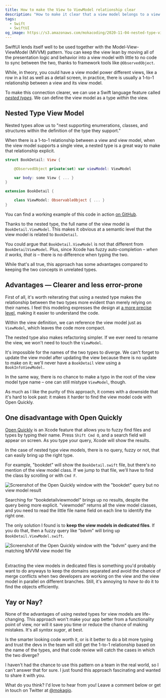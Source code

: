 ```yaml
---
title: How to make the View to ViewModel relationship clear
description: "How to make it clear that a view model belongs to a view using Swift's nested types"
tags:
  - Swift
  - SwiftUI
og_image: https://s3.amazonaws.com/mokacoding/2020-11-04-nested-type-view-model.jpg
---
```


SwiftUI lends itself well to be used together with the Model-View-ViewModel (MVVM) pattern.
You can keep the view lean by moving all of the presentation logic and behavior into a view model with little to no code to sync between the two, thanks to framework tools like `@ObservedObject`.

While, in theory, you could have a view model power different views, like a row in a list as well as a detail screen, in practice, there is usually a 1-to-1 relationship between a view and its view model.

To make this connection clearer, we can use a Swift language feature called [_nested types_](https://docs.swift.org/swift-book/LanguageGuide/NestedTypes.html).
We can define the view model as a type _within_ the view.

## Nested Type View Model

Nested types allow us to "nest supporting enumerations, classes, and structures within the definition of the type they support."

When there is a 1-to-1 relationship between a view and view model, when the view model supports a single view, a nested type is a great way to make that relationship explicit.

```swift
struct BookDetail: View {

    @ObservedObject private(set) var viewModel: ViewModel

    var body: some View { ... }
}

extension BookDetail {

    class ViewModel: ObservableObject { ... }
}
```

You can find a working example of this code in action [on GitHub](https://github.com/mokagio/ReadingList).

Thanks to the nested type, the full name of the view model is `BookDetail.ViewModel`.
This makes it obvious at a semantic level that the view model is related to `BookDetail`.

You could argue that `BookDetail.ViewModel` is not that different from `BookDetailViewModel`.
Plus, since Xcode has fuzzy auto-completion – _when it works, that is_ – there is no difference when typing the two.

While that's all true, this approach has some advantages compared to keeping the two concepts in unrelated types.

## Advantages — Clearer and less error-prone

First of all, it's worth reiterating that using a nested type makes the relationship between the two types more evident than merely relying on their names.
I feel this modeling expresses the design at [a more precise level](https://mokacoding.com/blog/pipe-wrench/), making it easier to understand the code.

Within the view definition, we can reference the view model just as `ViewModel`, which leaves the code more compact.

The nested type also makes refactoring simpler.
If we ever need to rename the view, we won't need to touch the `ViewModel`.

It's impossible for the names of the two types to diverge.
We can't forget to update the view model after updating the view because there is no update to make on it; we'll never have a `BookDetail` view using a `BookInfoViewModel.`

In the same way, there is no chance to make a typo in the root of the view model type name – one can still mistype `ViewModel`, though.

As much as I like the purity of this approach, it comes with a downside that it's hard to look past: it makes it harder to find the view model code with Open Quickly.

## One disadvantage with Open Quickly

[Open Quickly](http://xcodetips.com/tips/shift-cmd-o-open-quickly.html) is an Xcode feature that allows you to fuzzy find files and types by typing their name.
Press `Shift Cmd O`, and a search field will appear on screen.
As you type your query, Xcode will show the results.

In the case of nested type view models, there is no query, fuzzy or not, that can easily bring up the right type.

For example, "bookdet" will show the `BookDetail.swift` file, but there's no mention of the view model class.
If we jump to that file, we'll have to find the class by scrolling or with `Cmd F`.

![Screenshot of the Open Quickly window with the "bookdet" query but no view model result](https://s3.amazonaws.com/mokacoding/2020-11-04-bookdet.png)

Searching for "bookdetailviewmodel" brings up no results, despite the query being more explicit.
"viewmodel" returns all the view model classes, and you need to read the little file name field on each line to identify the right one.

The only solution I found is to **keep the view models in dedicated files**.
If you do that, then a fuzzy query like "bdvm" will bring up `BookDetail.ViewModel.swift`.

![Screenshot of the Open Quickly window with the "bdvm" query and the matching MVVM view model file](https://s3.amazonaws.com/mokacoding/2020-11-04-bdvm-working.png)
<br>
<br>

Extracting the view models in dedicated files is something you'd probably want to do anyways to keep the domains separated and avoid the chance of merge conflicts when two developers are working on the view and the view model in parallel on different branches.
Still, it's annoying to _have to_ do it to find the objects efficiently.

## Yay or Nay?

None of the advantages of using nested types for view models are life-changing.
This approach won't make your app better from a functionality point of view, nor will it save you time or reduce the chance of making mistakes.
It's all _syntax sugar_, at best.

Is the smarter looking code worth it, or is it better to do a bit more typing and trust the devs in the team will still get the 1-to-1 relationship based on the name of the types, and that code review will catch the cases in which the two diverge?

I haven't had the chance to use this pattern on a team in the real world, so I can't answer that for sure.
I just found this approach fascinating and wanted to share it with you.

What do you think?
I'd love to hear from you!
Leave a comment below or get in touch on Twitter at [@mokagio](https://twitter.com/mokagio).
